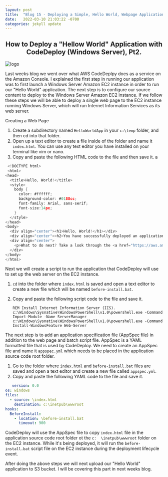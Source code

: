 ```yaml
---
layout: post
title:  "Blog 15 - Deploying a Simple, Hello World, Webpage Application using AWS CodeDeploy, Pt.2"
date:   2022-03-10 21:03:22 -0700
categories: jekyll update
---
```


## <center>How to Deploy a "Hellow World" Application with CodeDeploy (Windows Server), Pt2.</center>
![logo](https://i0.wp.com/blog.knoldus.com/wp-content/uploads/2018/12/aws_codedeploy.png?fit=698%2C400&ssl=1)

Last weeks blog we went over what AWS CodeDeplpy does as a service on the Amazon Console. I explained the first step in running our application was to first launch a Windows Server Amazon EC2 instance in order to run our "Hello World" application. The next step is to configure our source content to deploy to the Windows Server Amazon EC2 instance. If we follow these steps we will be able to deploy a single web page to the EC2 instance running Windows Server, which will run Internet Information Services as its web server. 

Creating a Web Page
1. Create a subdirectory named `HelloWorldApp` in your `c:\temp` folder, and then cd into that folder.
2. Open up a text editor to create a file inside of the folder and name it `index.html`. You can use any text editor you have installed on your terminal like vim or nano. 
3. Copy and paste the following HTML code to the file and then save it. a
   
```go
 <!DOCTYPE html>
 <html>
<head>
  <title>Hello, World!</title>
  <style>
    body {
      color: #ffffff;
      background-color: #0188cc;
      font-family: Arial, sans-serif;  
      font-size:14px;
    }
  </style>
</head>
<body>
  <div align="center"><h1>Hello, World!</h1></div>
  <div align="center"><h2>You have successfully deployed an application using CodeDeploy</h2></div>
  <div align="center">
    <p>What to do next? Take a look through the <a href="https://aws.amazon.com/codedeploy">CodeDeploy Documentation</a>.</p>
  </div>
</body>
</html>
```
Next we will create a script to run the application that CodeDeploy will use to set up the web server on the EC2 instance. 
1. `cd` into the folder where `index.html` is saved and open a text editor to create a new file which will be named `before-install.bat`. 
2. Copy and paste the following script code to the file and save it. 

    `REM Install Internet Information Server (IIS).
    c:\Windows\Sysnative\WindowsPowerShell\v1.0\powershell.exe -Command Import-Module -Name ServerManager
    c:\Windows\Sysnative\WindowsPowerShell\v1.0\powershell.exe -Command Install-WindowsFeature Web-Server`

The next step is to add an application specification file (AppSpec file) in addition to the web page and batch script file. AppSpec is a YAML formatted file that is used by CodeDeploy. We need to create an AppSpec file and name it `appspec.yml` which needs to be placed in the application source code root folder. 
1. Go to the folder where `index.html` and `before-install.bat` files are saved and open a text editor and create a new file called `appspec.yml`. 
2. Copy and paste the following YAML code to the file and save it. 
```yaml
   version: 0.0
os: windows
files:
  - source: \index.html
    destination: c:\inetpub\wwwroot
hooks:
  BeforeInstall:
    - location: \before-install.bat
      timeout: 900
```
CodeDeploy will use the AppSpec file to copy `index.html` file in the application source code root folder ot the `c:  \inetpub\wwwroot` folder on the EC2 instance. While it's being deployed, it will run the `before-install.bat` script file on the EC2 instance during the deployment lifecycle event. 

After doing the above steps we will next upload our "Hello World" application to S3 bucket. I will be covering this part in next weeks blog. 
